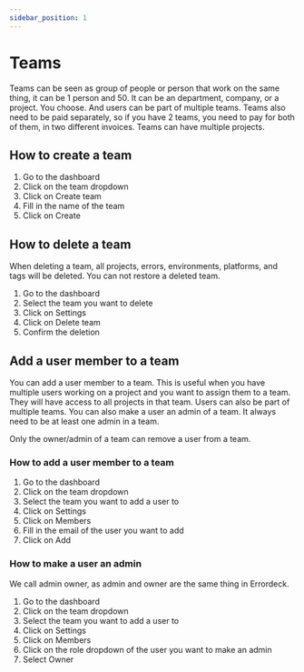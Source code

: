 ```yaml
---
sidebar_position: 1
---
```


# Teams

Teams can be seen as group of people or person that work on the same thing, it can be 1 person and 50. It can be an department, company, or a project. You choose. And users can be part of multiple teams. Teams also need to be paid separately, so if you have 2 teams, you need to pay for both of them, in two different invoices. Teams can have multiple projects.

## How to create a team

1. Go to the dashboard
2. Click on the team dropdown
3. Click on Create team
4. Fill in the name of the team
5. Click on Create

## How to delete a team

When deleting a team, all projects, errors, environments, platforms, and tags will be deleted. You can not restore a deleted team.

1. Go to the dashboard
2. Select the team you want to delete
3. Click on Settings
4. Click on Delete team
5. Confirm the deletion

## Add a user member to a team

You can add a user member to a team. This is useful when you have multiple users working on a project and you want to assign them to a team. They will have access to all projects in that team. Users can also be part of multiple teams. You can also make a user an admin of a team. It always need to be at least one admin in a team.

Only the owner/admin of a team can remove a user from a team.

### How to add a user member to a team

1. Go to the dashboard
2. Click on the team dropdown
3. Select the team you want to add a user to
4. Click on Settings
5. Click on Members
6. Fill in the email of the user you want to add
7. Click on Add

### How to make a user an admin

We call admin owner, as admin and owner are the same thing in Errordeck.

1. Go to the dashboard
2. Click on the team dropdown
3. Select the team you want to add a user to
4. Click on Settings
5. Click on Members
7. Click on the role dropdown of the user you want to make an admin
8. Select Owner
